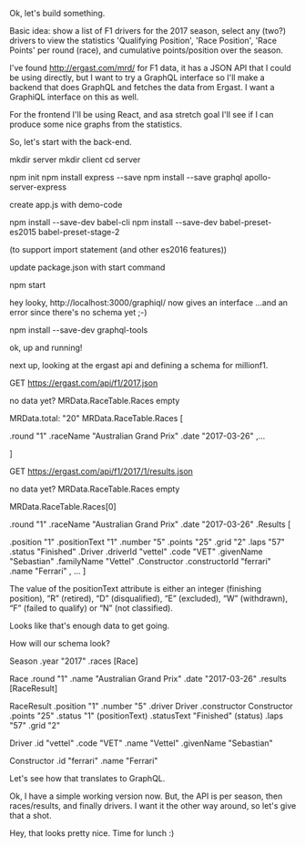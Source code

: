 
Ok, let's build something.

Basic idea: show a list of F1 drivers for the 2017 season, select any (two?) drivers to view the statistics 'Qualifying Position', 'Race Position', 'Race Points' per round (race), and cumulative points/position over the season.

I've found http://ergast.com/mrd/ for F1 data, it has a JSON API that I could be using directly, but I want to try a GraphQL interface so I'll make a backend that does GraphQL and fetches the data from Ergast. I want a GraphiQL interface on this as well.

For the frontend I'll be using React, and asa stretch goal I'll see if I can produce some nice graphs from the statistics.

So, let's start with the back-end.

mkdir server
mkdir client
cd server

npm init
npm install express --save
npm install --save graphql apollo-server-express

create app.js with demo-code

npm install --save-dev babel-cli
npm install --save-dev babel-preset-es2015 babel-preset-stage-2

(to support import statement (and other es2016 features))

update package.json with start command

npm start

hey looky, http://localhost:3000/graphiql/ now gives an interface
...and an error since there's no schema yet ;-)

npm install --save-dev graphql-tools

ok, up and running!

next up, looking at the ergast api and defining a schema for millionf1.

GET https://ergast.com/api/f1/2017.json

no data yet? MRData.RaceTable.Races empty

MRData.total: "20"
MRData.RaceTable.Races [

.round "1"
.raceName "Australian Grand Prix"
.date "2017-03-26"
,...

]

GET https://ergast.com/api/f1/2017/1/results.json

no data yet? MRData.RaceTable.Races empty

MRData.RaceTable.Races[0]

.round "1"
.raceName "Australian Grand Prix"
.date "2017-03-26"
.Results [

.position "1"
.positionText "1"
.number "5"
.points "25"
.grid "2"
.laps "57"
.status "Finished"
.Driver
  .driverId "vettel"
  .code "VET"
  .givenName "Sebastian"
  .familyName "Vettel"
.Constructor
  .constructorId "ferrari"
  .name "Ferrari"
, ...
]

 The value of the positionText attribute is either an integer (finishing position), “R” (retired), “D” (disqualified), “E” (excluded), “W” (withdrawn), “F” (failed to qualify) or “N” (not classified).

Looks like that's enough data to get going.

How will our schema look?

Season
  .year "2017"
  .races [Race]

Race
  .round "1"
  .name "Australian Grand Prix"
  .date "2017-03-26"
  .results [RaceResult]

RaceResult
  .position "1"
  .number "5"
  .driver Driver
  .constructor Constructor
  .points "25"
  .status "1" (positionText)
  .statusText "Finished" (status)
  .laps "57"
  .grid "2"

Driver
  .id "vettel"
  .code "VET"
  .name "Vettel"
  .givenName "Sebastian"

Constructor
  .id "ferrari"
  .name "Ferrari"

Let's see how that translates to GraphQL.

Ok, I have a simple working version now. But, the API is per season, then races/results, and finally drivers. I want it the other way around, so let's give that a shot.

Hey, that looks pretty nice. Time for lunch :)

